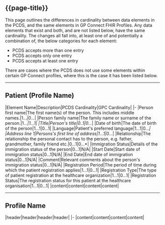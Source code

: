 ## {{page-title}}

<p>This page outlines the differences in cardinality between data elements in the PCDS, and the same elements in GP Connect FHIR Profiles. Any data elements that exist and both, and are not listed below, have the same cardinality.
The changes all fall into, at least one of and potentially a combination of, the below categories for each element: 

- PCDS accepts more than one entry 
- PCDS accepts only one entry
- PCDS accepts at least one entry

There are cases where the PCDS does not use some elements within certain GP Connect profiles, where this is the case it has been listed below. </p> 

***

## Patient (Profile Name)
|Element Name|Description|PCDS Cardinality|GPC Cardinality|
|-
|Person first name|The first name(s) of the person. This includes middle names.|1...*|0...*|
|Person family name|The family name or surname of the person.|1...*|1...1|
|Title|Person's title|0..1|0...*|
|Date of birth|The date of birth of the person|1...1|0...1|
|Language|Patient's preferred language|1...1|0...*|
|Address line 1|Persons's first line of address|1...1|0...*|
|Relationship|The relationship the personal contact has to the person, e.g. father, grandmother, family friend etc.|0...1|0...*|
|Immigration Status|Details of the immigration status of the person|0...1|N/A|
|Start Date|Start date of immigration status|0...1|N/A|
|End Date|End date of immigration status|0...1|N/A|
|Comment|Relevant comments about the person's immigration status|0...1|N/A|
|Registration Period|The period of time during which the patient registration applies|1...1|0...1|
|Registration Type|The type of patient registration at the healthcare organization|1...1|0...1|
|Registration Status|The registration status for this patient at the healthcare organisation|1...1|0...1|
|content|content|content|content|

***

## Profile Name
|header|header|header|header|
|-
|content|content|content|content|